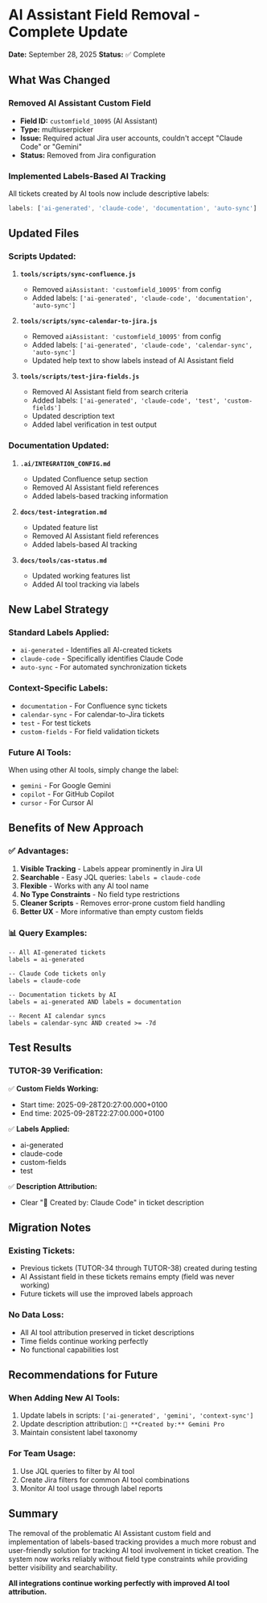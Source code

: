 # AI Assistant Field Removal - Complete Update

**Date:** September 28, 2025
**Status:** ✅ Complete

## What Was Changed

### **Removed AI Assistant Custom Field**
- **Field ID:** `customfield_10095` (AI Assistant)
- **Type:** multiuserpicker
- **Issue:** Required actual Jira user accounts, couldn't accept "Claude Code" or "Gemini"
- **Status:** Removed from Jira configuration

### **Implemented Labels-Based AI Tracking**
All tickets created by AI tools now include descriptive labels:

```javascript
labels: ['ai-generated', 'claude-code', 'documentation', 'auto-sync']
```

## Updated Files

### **Scripts Updated:**
1. **`tools/scripts/sync-confluence.js`**
   - Removed `aiAssistant: 'customfield_10095'` from config
   - Added labels: `['ai-generated', 'claude-code', 'documentation', 'auto-sync']`

2. **`tools/scripts/sync-calendar-to-jira.js`**
   - Removed `aiAssistant: 'customfield_10095'` from config
   - Added labels: `['ai-generated', 'claude-code', 'calendar-sync', 'auto-sync']`
   - Updated help text to show labels instead of AI Assistant field

3. **`tools/scripts/test-jira-fields.js`**
   - Removed AI Assistant field from search criteria
   - Added labels: `['ai-generated', 'claude-code', 'test', 'custom-fields']`
   - Updated description text
   - Added label verification in test output

### **Documentation Updated:**
1. **`.ai/INTEGRATION_CONFIG.md`**
   - Updated Confluence setup section
   - Removed AI Assistant field references
   - Added labels-based tracking information

2. **`docs/test-integration.md`**
   - Updated feature list
   - Removed AI Assistant field references
   - Added labels-based AI tracking

3. **`docs/tools/cas-status.md`**
   - Updated working features list
   - Added AI tool tracking via labels

## New Label Strategy

### **Standard Labels Applied:**
- `ai-generated` - Identifies all AI-created tickets
- `claude-code` - Specifically identifies Claude Code
- `auto-sync` - For automated synchronization tickets

### **Context-Specific Labels:**
- `documentation` - For Confluence sync tickets
- `calendar-sync` - For calendar-to-Jira tickets
- `test` - For test tickets
- `custom-fields` - For field validation tickets

### **Future AI Tools:**
When using other AI tools, simply change the label:
- `gemini` - For Google Gemini
- `copilot` - For GitHub Copilot
- `cursor` - For Cursor AI

## Benefits of New Approach

### **✅ Advantages:**
1. **Visible Tracking** - Labels appear prominently in Jira UI
2. **Searchable** - Easy JQL queries: `labels = claude-code`
3. **Flexible** - Works with any AI tool name
4. **No Type Constraints** - No field type restrictions
5. **Cleaner Scripts** - Removes error-prone custom field handling
6. **Better UX** - More informative than empty custom fields

### **📊 Query Examples:**
```jql
-- All AI-generated tickets
labels = ai-generated

-- Claude Code tickets only
labels = claude-code

-- Documentation tickets by AI
labels = ai-generated AND labels = documentation

-- Recent AI calendar syncs
labels = calendar-sync AND created >= -7d
```

## Test Results

### **TUTOR-39 Verification:**
✅ **Custom Fields Working:**
- Start time: 2025-09-28T20:27:00.000+0100
- End time: 2025-09-28T22:27:00.000+0100

✅ **Labels Applied:**
- ai-generated
- claude-code
- custom-fields
- test

✅ **Description Attribution:**
- Clear "🤖 Created by: Claude Code" in ticket description

## Migration Notes

### **Existing Tickets:**
- Previous tickets (TUTOR-34 through TUTOR-38) created during testing
- AI Assistant field in these tickets remains empty (field was never working)
- Future tickets will use the improved labels approach

### **No Data Loss:**
- All AI tool attribution preserved in ticket descriptions
- Time fields continue working perfectly
- No functional capabilities lost

## Recommendations for Future

### **When Adding New AI Tools:**
1. Update labels in scripts: `['ai-generated', 'gemini', 'context-sync']`
2. Update description attribution: `🤖 **Created by:** Gemini Pro`
3. Maintain consistent label taxonomy

### **For Team Usage:**
1. Use JQL queries to filter by AI tool
2. Create Jira filters for common AI tool combinations
3. Monitor AI tool usage through label reports

## Summary

The removal of the problematic AI Assistant custom field and implementation of labels-based tracking provides a much more robust and user-friendly solution for tracking AI tool involvement in ticket creation. The system now works reliably without field type constraints while providing better visibility and searchability.

**All integrations continue working perfectly with improved AI tool attribution.**